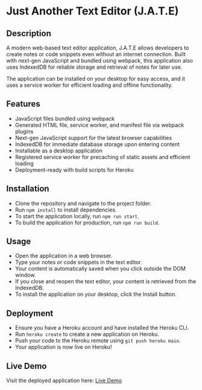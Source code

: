 # Just Another Text Editor (J.A.T.E)

## Description

A modern web-based text editor application, J.A.T.E allows developers to create notes or code snippets even without an internet connection. Built with next-gen JavaScript and bundled using webpack, this application also uses IndexedDB for reliable storage and retrieval of notes for later use.

The application can be installed on your desktop for easy access, and it uses a service worker for efficient loading and offline functionality.

## Features

- JavaScript files bundled using webpack
- Generated HTML file, service worker, and manifest file via webpack plugins
- Next-gen JavaScript support for the latest browser capabilities
- IndexedDB for immediate database storage upon entering content
- Installable as a desktop application
- Registered service worker for precaching of static assets and efficient loading
- Deployment-ready with build scripts for Heroku

## Installation

- Clone the repository and navigate to the project folder.
- Run `npm install` to install dependencies.
- To start the application locally, run `npm run start`.
- To build the application for production, run `npm run build`.

## Usage

- Open the application in a web browser.
- Type your notes or code snippets in the text editor.
- Your content is automatically saved when you click outside the DOM window.
- If you close and reopen the text editor, your content is retrieved from the IndexedDB.
- To install the application on your desktop, click the Install button.

## Deployment

- Ensure you have a Heroku account and have installed the Heroku CLI.
- Run `heroku create` to create a new application on Heroku.
- Push your code to the Heroku remote using `git push heroku main`.
- Your application is now live on Heroku!

## Live Demo

Visit the deployed application here: [Live Demo](https://text-editor-landon-7ee1ee0670db.herokuapp.com/)
